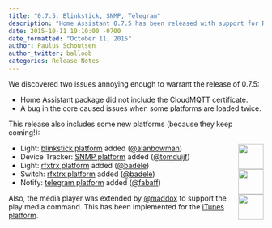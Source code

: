 ```yaml
---
title: "0.7.5: Blinkstick, SNMP, Telegram"
description: "Home Assistant 0.7.5 has been released with support for RFXtrx, Blinkstick, SNMP and Telegram."
date: 2015-10-11 10:10:00 -0700
date_formatted: "October 11, 2015"
author: Paulus Schoutsen
author_twitter: balloob
categories: Release-Notes
---
```


We discovered two issues annoying enough to warrant the release of 0.7.5:

- Home Assistant package did not include the CloudMQTT certificate.
- A bug in the core caused issues when some platforms are loaded twice.

This release also includes some new platforms (because they keep coming!):

<img src='/images/supported_brands/blinkstick.png' style='border:none; box-shadow: none; float: right;' height='50' /><img src='https://brands.home-assistant.io/rfxtrx/logo.png' style='border:none; box-shadow: none; float: right; clear: right;' height='50' /><img src='/images/supported_brands/telegram.png' style='border:none; box-shadow: none; float: right; clear: right;' height='50' />

 - Light: [blinkstick platform](/integrations/blinksticklight) added ([@alanbowman](https://github.com/alanbowman))
 - Device Tracker: [SNMP platform](/integrations/snmp) added ([@tomduijf](https://github.com/tomduijf))
 - Light: [rfxtrx platform](/integrations/rfxtrx#lights) added ([@badele](https://github.com/badele))
 - Switch: [rfxtrx platform](/integrations/rfxtrx#switches) added ([@badele](https://github.com/badele))
 - Notify: [telegram platform](/integrations/telegram) added ([@fabaff](https://github.com/fabaff))

Also, the media player was extended by [@maddox](https://github.com/maddox) to support the play media command. This has been implemented for the [iTunes platform](/integrations/itunes).
